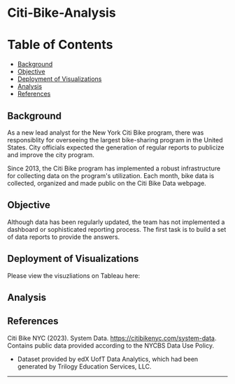 # Citi-Bike-Analysis


Table of Contents
=================

  * [Background](#background)
  * [Objective](#objective)
  * [Deployment of Visualizations](#deployment-of-visualizations)
  * [Analysis](#analysis)
  * [References](#references)



## Background


As a new lead analyst for the New York Citi Bike program, there was responsiblity for overseeing the largest bike-sharing program in the United States. City officials expected the generation of regular reports to publicize and improve the city program. 

Since 2013, the Citi Bike program has implemented a robust infrastructure for collecting data on the program's utilization. Each month, bike data is collected, organized and made public on the Citi Bike Data webpage. 



## Objective


Although data has been regularly updated, the team has not implemented a dashboard or sophisticated reporting process. The first task is to build a set of data reports to provide the answers.



## Deployment of Visualizations


Please view the visuzliations on Tableau here:



## Analysis




## References 


Citi Bike NYC (2023). System Data. https://citibikenyc.com/system-data. Contains public data provided according to the NYCBS Data Use Policy.

* Dataset provided by edX UofT Data Analytics, which had been generated by Trilogy Education Services, LLC. 

- - -

